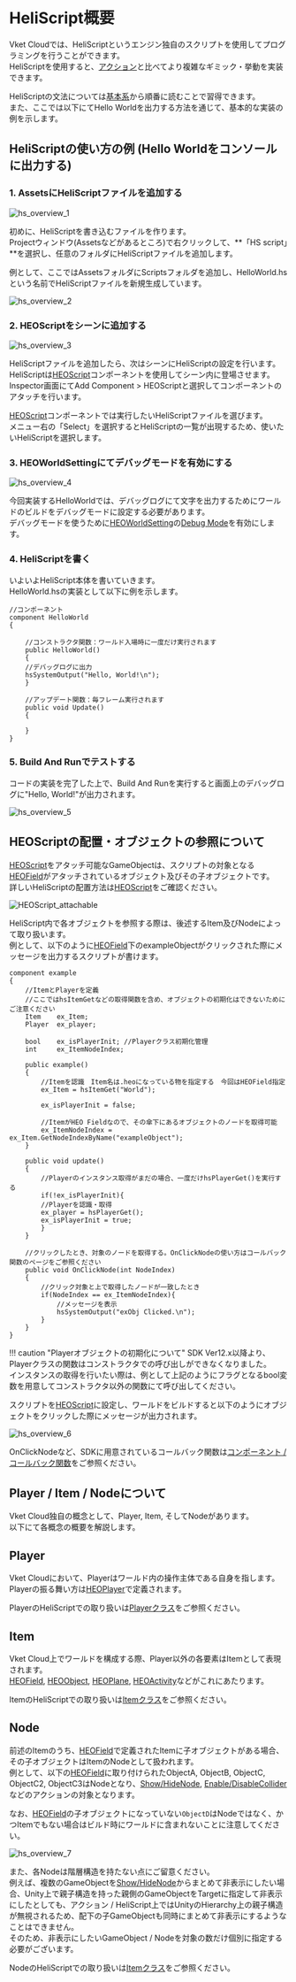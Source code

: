 # HeliScript概要

Vket Cloudでは、HeliScriptというエンジン独自のスクリプトを使用してプログラミングを行うことができます。<br>
HeliScriptを使用すると、[アクション](../Actions/ActionsOverview.md)と比べてより複雑なギミック・挙動を実装できます。

HeliScriptの文法については[基本系](./hs_var.md)から順番に読むことで習得できます。<br>
また、ここでは以下にてHello Worldを出力する方法を通じて、基本的な実装の例を示します。

## HeliScriptの使い方の例 (Hello Worldをコンソールに出力する)

### 1. AssetsにHeliScriptファイルを追加する

![hs_overview_1](img/hs_overview_1.jpg)

初めに、HeliScriptを書き込むファイルを作ります。<br>
Projectウィンドウ(Assetsなどがあるところ)で右クリックして、**「HS script」**を選択し、任意のフォルダにHeliScriptファイルを追加します。

例として、ここではAssetsフォルダにScriptsフォルダを追加し、HelloWorld.hsという名前でHeliScriptファイルを新規生成しています。

![hs_overview_2](img/hs_overview_2.jpg)

### 2. HEOScriptをシーンに追加する

![hs_overview_3](img/hs_overview_3.jpg)

HeliScriptファイルを追加したら、次はシーンにHeliScriptの設定を行います。<pr>
HeliScriptは[HEOScript](../HEOComponents/HEOScript.md)コンポーネントを使用してシーン内に登場させます。
Inspector画面にてAdd Component > HEOScriptと選択してコンポーネントのアタッチを行います。

[HEOScript](../HEOComponents/HEOScript.md)コンポーネントでは実行したいHeliScriptファイルを選びます。<br>
メニュー右の「Select」を選択するとHeliScriptの一覧が出現するため、使いたいHeliScriptを選択します。

### 3. HEOWorldSettingにてデバッグモードを有効にする

![hs_overview_4](img/hs_overview_4.jpg)

今回実装するHelloWorldでは、デバッグログにて文字を出力するためにワールドのビルドをデバッグモードに設定する必要があります。<br>
デバッグモードを使うために[HEOWorldSetting](../HEOComponents/HEOWorldSetting.md)の[Debug Mode](../WorldEditingTips/DebugMode.md)を有効にします。

### 4. HeliScriptを書く

いよいよHeliScript本体を書いていきます。<br>
HelloWorld.hsの実装として以下に例を示します。

```
//コンポーネント
component HelloWorld
{   

    //コンストラクタ関数：ワールド入場時に一度だけ実行されます
    public HelloWorld()
    {
    //デバッグログに出力
    hsSystemOutput("Hello, World!\n");
    }

    //アップデート関数：毎フレーム実行されます
    public void Update()
    {

    }
}
```

### 5. Build And Runでテストする

コードの実装を完了した上で、Build And Runを実行すると画面上のデバッグログに"Hello, World!"が出力されます。

![hs_overview_5](img/hs_overview_5.jpg)

## HEOScriptの配置・オブジェクトの参照について

[HEOScript](../HEOComponents/HEOScript.md)をアタッチ可能なGameObjectは、スクリプトの対象となる[HEOField](../HEOComponents/HEOField.md)がアタッチされているオブジェクト及びその子オブジェクトです。<br>
詳しいHeliScriptの配置方法は[HEOScript](../HEOComponents/HEOScript.md)をご確認ください。

![HEOScript_attachable](../HEOComponents/img/HEOScript_attachable.jpg)

HeliScript内で各オブジェクトを参照する際は、後述するItem及びNodeによって取り扱います。<br>
例として、以下のように[HEOField](../HEOComponents/HEOField.md)下のexampleObjectがクリックされた際にメッセージを出力するスクリプトが書けます。

```
component example
{
    //ItemとPlayerを定義
    //ここではhsItemGetなどの取得関数を含め、オブジェクトの初期化はできないためにご注意ください
	Item	ex_Item;
	Player	ex_player;

    bool    ex_isPlayerInit; //Playerクラス初期化管理
	int		ex_ItemNodeIndex;

    public example()
    {
        //Itemを認識　Item名は.heoになっている物を指定する　今回はHEOField指定
        ex_Item = hsItemGet("World");

        ex_isPlayerInit = false;
        
        //ItemがHEO Fieldなので、その傘下にあるオブジェクトのノードを取得可能
        ex_ItemNodeIndex = ex_Item.GetNodeIndexByName("exampleObject");
    }

    public void update()
    {
        //Playerのインスタンス取得がまだの場合、一度だけhsPlayerGet()を実行する
        if(!ex_isPlayerInit){
        //Playerを認識・取得
        ex_player = hsPlayerGet();
        ex_isPlayerInit = true;
        }
    }

    //クリックしたとき、対象のノードを取得する。OnClickNodeの使い方はコールバック関数のページをご参照ください
    public void OnClickNode(int NodeIndex)
    {
        //クリック対象と上で取得したノードが一致したとき
    	if(NodeIndex == ex_ItemNodeIndex){
    	    //メッセージを表示
        	hsSystemOutput("exObj Clicked.\n");
        }
    }
}
```

!!! caution "Playerオブジェクトの初期化について"
    SDK Ver12.x以降より、Playerクラスの関数はコンストラクタでの呼び出しができなくなりました。<br>
    インスタンスの取得を行いたい際は、例として上記のようにフラグとなるbool変数を用意してコンストラクタ以外の関数にて呼び出してください。

スクリプトを[HEOScript](../HEOComponents/HEOScript.md)に設定し、ワールドをビルドすると以下のようにオブジェクトをクリックした際にメッセージが出力されます。

![hs_overview_6](img/hs_overview_6.jpg)

OnClickNodeなど、SDKに用意されているコールバック関数は[コンポーネント / コールバック関数](./hs_component.md)をご参照ください。

## Player / Item / Nodeについて

Vket Cloud独自の概念として、Player, Item, そしてNodeがあります。<br>
以下にて各概念の概要を解説します。

## Player

Vket Cloudにおいて、Playerはワールド内の操作主体である自身を指します。<br>
Playerの振る舞い方は[HEOPlayer](../HEOComponents/HEOPlayer.md)で定義されます。

PlayerのHeliScriptでの取り扱いは[Playerクラス](./hs_class_player.md)をご参照ください。

## Item

Vket Cloud上でワールドを構成する際、Player以外の各要素はItemとして表現されます。<br>
[HEOField](../HEOComponents/HEOField.md), [HEOObject](../HEOComponents/HEOObject.md), [HEOPlane](../HEOComponents/HEOPlane.md), [HEOActivity](../HEOComponents/HEOActivity.md)などがこれにあたります。

ItemのHeliScriptでの取り扱いは[Itemクラス](./hs_class_item.md)をご参照ください。

## Node

前述のItemのうち、[HEOField](../HEOComponents/HEOField.md)で定義されたItemに子オブジェクトがある場合、その子オブジェクトはItemのNodeとして扱われます。<br>
例として、以下の[HEOField](../HEOComponents/HEOField.md)に取り付けられたObjectA, ObjectB, ObjectC, ObjectC2, ObjectC3はNodeとなり、[Show/HideNode](../Actions/Node/ShowHideNode.md), [Enable/DisableCollider](../Actions/Node/EnableDisableCollider.md)などのアクションの対象となります。<br>

なお、[HEOField](../HEOComponents/HEOField.md)の子オブジェクトになっていない`ObjectD`はNodeではなく、かつItemでもない場合はビルド時にワールドに含まれないことに注意してください。

![hs_overview_7](img/hs_overview_7.jpg)

また、各Nodeは階層構造を持たない点にご留意ください。<br>
例えば、複数のGameObjectを[Show/HideNode](../Actions/Node/ShowHideNode.md)からまとめて非表示にしたい場合、Unity上で親子構造を持った親側のGameObjectをTargetに指定して非表示にしたとしても、アクション / HeliScript上ではUnityのHierarchy上の親子構造が無視されるため、配下の子GameObjectも同時にまとめて非表示にするようなことはできません。<br>
そのため、非表示にしたいGameObject / Nodeを対象の数だけ個別に指定する必要がございます。

NodeのHeliScriptでの取り扱いは[Itemクラス](./hs_class_item.md)をご参照ください。
